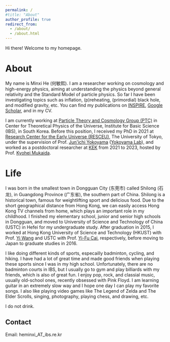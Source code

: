 ```yaml
---
permalink: /
#title: "About"
author_profile: true
redirect_from: 
  - /about/
  - /about.html
---
```


Hi there! Welcome to my homepage. 

About
======
My name is Minxi He (何敏熙). I am a researcher working on cosmology and high-energy physics, aiming at understanding the physics beyond general relativity and the Standard Model of particle physics. So far I have been investigating topics such as inflation, (p)reheating, (primordial) black hole, and modified gravity, etc. You can find my publications on [INSPIRE](https://inspirehep.net/authors/1666163), [Google Scholar](https://scholar.google.com/citations?user=g-tdLMgAAAAJ&hl=en), and in my CV. 

I am currently working at [Particle Theory and Cosmology Group (PTC)](https://www.ibs.re.kr/ctpu/) in Center for Theoretical Physics of the Universe, Institute for Basic Science (IBS), in South Korea. Before this position, I received my PhD in 2021 at [Research Center for the Early Universe (RESCEU)](https://www.resceu.s.u-tokyo.ac.jp/top_en.php), The University of Tokyo, under the supervision of Prof. [Jun'ichi Yokoyama](https://db.ipmu.jp/member/personal/799en.html) ([Yokoyama Lab](https://www.resceu.s.u-tokyo.ac.jp/eucd/)), and worked as a postdoctoral researcher at [KEK](https://www2.kek.jp/theory-center/theory_e/) from 2021 to 2023, hosted by Prof. [Kyohei Mukaida](https://www2.kek.jp/theory-center/theory/member/10844/). 



Life
======
I was born in the smallest town in Dongguan City (东莞市) called Shilong (石龙), in Guangdong Province (广东省), the southern part of China. Shilong is a historical town, famous for weightlifting sport and delicious food. Due to the short geographical distance from Hong Kong, we can easily access Hong Kong TV channels from home, which plays an important role in my childhood. I finished my elementary school, junior and senior high schools in Dongguan, and moved to University of Science and Technology of China (USTC) in Hefei for my undergraduate study. After graduation in 2015, I worked at Hong Kong University of Science and Technology (HKUST) with Prof. [Yi Wang](https://phyw.people.ust.hk) and USTC with Prof. [Yi-Fu Cai](http://staff.ustc.edu.cn/~yifucai/PageFrame/indexHome.html), respectively, before moving to Japan to graduate studies in 2016. 

I like doing different kinds of sports, especailly badminton, cycling, and hiking. I have had a lot of great time and made good friends when playing these sports since I was in my high school. Unfortunately, there are no badminton courts in IBS, but I usually go to gym and play billiards with my friends, which is also of great fun. I enjoy pop, rock, and classial music, usually old-school ones, recently obsessed with Pink Floyd. I am learning guitar in an extremely slow way and I hope one day I can play my favorite songs. I also like playing video games like The Legend of Zelda and The Elder Scrolls, singing, photography, playing chess, and drawing, etc. 

I do not drink.

Contact
------
Email: heminxi_AT_ibs.re.kr


